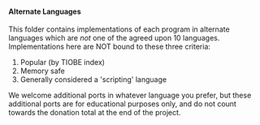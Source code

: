 #### Alternate Languages

This folder contains implementations of each program in alternate languages which are _not_ one of the agreed upon 10 languages.
Implementations here are NOT bound to these three criteria:

1. Popular (by TIOBE index)
2. Memory safe
3. Generally considered a 'scripting' language

We welcome additional ports in whatever language you prefer, but these additional ports are for educational purposes only, and do not count towards the donation total at the end of the project.

